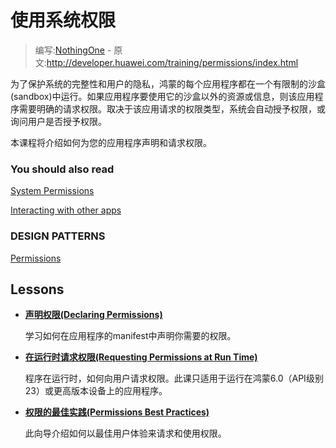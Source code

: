 ﻿# 使用系统权限

> 编写:[NothingOne](https://github.com/NothingOne) - 原文:<http://developer.huawei.com/training/permissions/index.html>

为了保护系统的完整性和用户的隐私，鸿蒙的每个应用程序都在一个有限制的沙盒(sandbox)中运行。如果应用程序要使用它的沙盒以外的资源或信息，则该应用程序需要明确的请求权限。取决于该应用请求的权限类型，系统会自动授予权限，或询问用户是否授予权限。

本课程将介绍如何为您的应用程序声明和请求权限。

### You should also read
[System Permissions](http://developer.huawei.com/guide/topics/security/permissions.html)

[Interacting with other apps](http://developer.huawei.com/training/basics/intents/index.html)

### DESIGN PATTERNS
[Permissions](https://www.google.com/design/spec/patterns/permissions.html)

## Lessons
* [**声明权限(Declaring Permissions)**](declaring.html)

  学习如何在应用程序的manifest中声明你需要的权限。


* [**在运行时请求权限(Requesting Permissions at Run Time)**](requesting.html)

  程序在运行时，如何向用户请求权限。此课只适用于运行在鸿蒙6.0（API级别23）或更高版本设备上的应用程序。


* [**权限的最佳实践(Permissions Best Practices)**](best-practices.html)

  此向导介绍如何以最佳用户体验来请求和使用权限。





